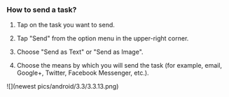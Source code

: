 ### How to send a task?

1. Tap on the task you want to send.

2. Tap "Send" from the option menu in the upper-right corner.

3. Choose "Send as Text" or "Send as Image".

4. Choose the means by which you will send the task (for example, email, Google+, Twitter, Facebook Messenger, etc.).

![](newest pics/android/3.3/3.3.13.png)
